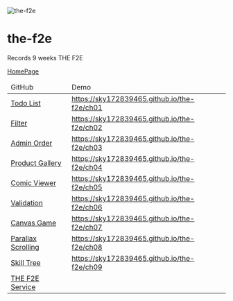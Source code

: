 ![the-f2e](https://user-images.githubusercontent.com/9082423/56074214-fd957a00-5de0-11e9-98df-e2773d88c8ef.png)

# the-f2e
Records 9 weeks THE F2E

[HomePage][]

[HomePage]: https://sky172839465.github.io/the-f2e/

<table>
  <thead>
    <tr>
      <td>GitHub</td>
      <td>Demo</td>
    </tr>
  </thead>
  <tbody>
    <tr>
      <td>
        <a href="https://github.com/sky172839465/the-f2e-ch01-todo-list">Todo List</a>
      </td>
      <td>
        <a href="https://sky172839465.github.io/the-f2e/ch01">
          https://sky172839465.github.io/the-f2e/ch01
        </a>
      </td>
    </tr>
    <tr>
      <td>
        <a href="https://github.com/sky172839465/the-f2e-ch02-filter">Filter</a>
      </td>
      <td>
        <a href="https://sky172839465.github.io/the-f2e/ch02">
          https://sky172839465.github.io/the-f2e/ch02
        </a>
      </td>
    </tr>
    <tr>
      <td>
        <a href="https://github.com/sky172839465/the-f2e-ch03-admin-order">Admin Order</a>
      </td>
      <td>
        <a href="https://sky172839465.github.io/the-f2e/ch03">
          https://sky172839465.github.io/the-f2e/ch03
        </a>
      </td>
    </tr>
    <tr>
      <td>
        <a href="https://github.com/sky172839465/the-f2e-ch04-product-gallery">Product Gallery</a>
      </td>
      <td>
        <a href="https://sky172839465.github.io/the-f2e/ch04">
          https://sky172839465.github.io/the-f2e/ch04
        </a>
      </td>
    </tr>
    <tr>
      <td>
        <a href="https://github.com/sky172839465/the-f2e-ch05-comic-viewer">Comic Viewer</a>
      </td>
      <td>
        <a href="https://sky172839465.github.io/the-f2e/ch05">
          https://sky172839465.github.io/the-f2e/ch05
        </a>
      </td>
    </tr>
    <tr>
      <td>
        <a href="https://github.com/sky172839465/the-f2e-ch06-validation">Validation</a>
      </td>
      <td>
        <a href="https://sky172839465.github.io/the-f2e/ch06">
          https://sky172839465.github.io/the-f2e/ch06
        </a>
      </td>
    </tr>
    <tr>
      <td>
        <a href="https://github.com/sky172839465/the-f2e-ch07-canvas-game">Canvas Game</a>
      </td>
      <td>
        <a href="https://sky172839465.github.io/the-f2e/ch07">
          https://sky172839465.github.io/the-f2e/ch07
        </a>
      </td>
    </tr>
    <tr>
      <td>
        <a href="https://github.com/sky172839465/the-f2e-ch08-parallax-scrolling">Parallax Scrolling</a>
      </td>
      <td>
        <a href="https://sky172839465.github.io/the-f2e/ch08">
          https://sky172839465.github.io/the-f2e/ch08
        </a>
      </td>
    </tr>
    <tr>
      <td>
        <a href="https://github.com/sky172839465/the-f2e-ch09-skill-tree">Skill Tree</a>
      </td>
      <td>
        <a href="https://sky172839465.github.io/the-f2e/ch09">
          https://sky172839465.github.io/the-f2e/ch09
        </a>
      </td>
    </tr>
    <tr>
        <td>
          <a href="https://github.com/sky172839465/the-f2e-service">THE F2E Service</a>
        </td>
        <td>
        </td>
      </tr>
  </tbody>
</table>
